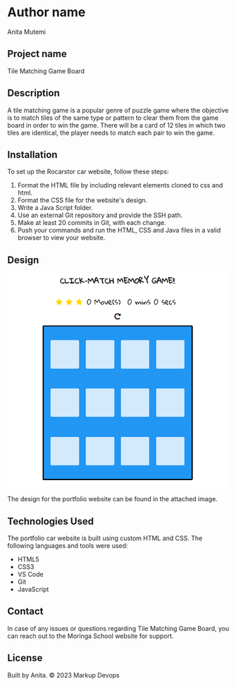 # Author name

Anita Mutemi

## Project name

Tile Matching Game Board

## Description

A tile matching game is a popular genre of puzzle game where the objective is to match tiles of the same type or pattern to clear them from the game board in order to win the game. There will be a card of 12 tiles in which two tiles are identical, the player needs to match each pair to win the game.

## Installation

To set up the Rocarstor car website, follow these steps:

1. Format the HTML file by including relevant elements cloned to css and html.
2. Format the CSS file for the website's design.
3. Write a Java Script folder.
3. Use an external Git repository and provide the SSH path.
4. Make at least 20 commits in Git, with each change.
5. Push your commands and run the HTML, CSS and Java files in a valid browser to view your website.

## Design

 ![](gameoverview.PNG)

The design for the portfolio website can be found in the attached image.

## Technologies Used

The portfolio car website is built using custom HTML and CSS. The following languages and tools were used:

- HTML5
- CSS3
- VS Code
- Git
- JavaScript

## Contact

In case of any issues or questions regarding Tile Matching Game Board, you can reach out to the Moringa School website for support.

## License

Built by Anita. &copy; 2023 Markup Devops
